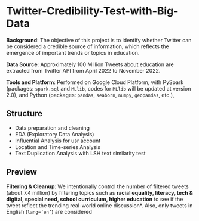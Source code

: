 # Twitter-Credibility-Test-with-Big-Data
**Background**: The objective of this project is to identify whether Twitter can be considered a credible source of information, which reflects the emergence of important trends or topics in education.

**Data Source**: Approximately 100 Million Tweets about education are extracted from Twitter API from April 2022 to November 2022.

**Tools and Platform**: Performed on Google Cloud Platform, with PySpark (packages: `spark.sql` and `MLlib`, codes for `MLlib` will be updated at version 2.0), and Python (packages: `pandas`, `seaborn`, `numpy`, `geopandas`, etc.),

## Structure
- Data preparation and cleaning
- EDA (Exploratory Data Analysis)
- Influential Analysis for usr account
- Location and Time-series Analysis
- Text Duplication Analysis with LSH text similarity test

## Preview
**Filtering & Cleanup**: We intentionally control the number of filtered tweets (about 7.4 million) by filtering topics such as **racial equality, literacy, tech & digital, special need, school curriculum, higher education** to see if the tweet reflect the trending real-world online discussion*. Also, only tweets in English (`lang=’en’`) are considered
